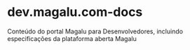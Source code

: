 # dev.magalu.com-docs
Conteúdo do portal Magalu para Desenvolvedores, incluindo especificações da plataforma aberta Magalu
